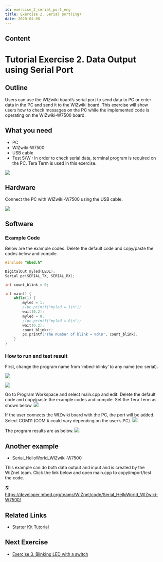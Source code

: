 ```yaml
---
id: exercise_2_serial_port_eng
title: Exercise 2. Serial port(Eng)
date: 2020-04-08
---
```



## Content
# Tutorial Exercise 2. Data Output using Serial Port

## Outline

Users can use the WIZwiki board’s serial port to send data to PC or
enter data in the PC and send it to the WIZwiki board. This exercise
will show users how to check messages on the PC while the implemented
code is operating on the WIZwiki-W7500 board.

## What you need

  - PC
  - WIZwiki-W7500
  - USB cable
  - Test S/W : In order to check serial data, terminal program is
    required on the PC. Tera Term is used in this exercise.

![](/document_framework/img/products/wizwiki_mbed_kit/kit_en/2_teraterm.png)

## Hardware

Connect the PC with WIZwiki-W7500 using the USB cable.

![](/document_framework/img/products/wizwiki_mbed_kit/kit_en/bd_usb_connected.jpg)

## Software

### Example Code

Below are the example codes. Delete the default code and copy/paste the
codes below and compile.

``` c
#include "mbed.h"

DigitalOut myled(LED1);
Serial pc(SERIAL_TX, SERIAL_RX);

int count_blink = 0;

int main() {
    while(1) {
        myled = 1;
        //pc.printf("myled = 1\n");
        wait(0.2);
        myled = 0;
        //pc.printf("myled = 0\n");
        wait(0.2);
        count_blink++;
        pc.printf("The number of blink = %d\n", count_blink);
    }
}
```
### How to run and test result

First, change the program name from ‘mbed-blinky’ to any name (ex:
serial).

![](/document_framework/img/products/wizwiki_mbed_kit/kit_en/2a.png)

![](/document_framework/img/products/wizwiki_mbed_kit/kit_en/2b.png)

Go to Program Workspace and select main.cpp and edit. Delete the default
code and copy/paste the example codes and compile. Set the Tera Term as
shown below. ![](/document_framework/img/products/wizwiki_mbed_kit/kit_en/2c.png)

If the user connects the WIZwiki board with the PC, the port will be
added. Select COM11 (COM \# could vary depending on the user’s PC).
![](/document_framework/img/products/wizwiki_mbed_kit/kit_en/2d.png)

The program results are as below.
![](/document_framework/img/products/wizwiki_mbed_kit/kit_en/2e.png)

## Another example

  - Serial\_HelloWorld\_WIZwiki-W7500

This example can do both data output and input and is created by the
WIZnet team. Click the link below and open main.cpp to copy/import/test
the code.

🌎<https://developer.mbed.org/teams/WIZnet/code/Serial_HelloWorld_WIZwiki-W7500/>

## Related Links

   * [Starter Kit Tutorial](Tutorial(Eng).md)

## Next Exercise

   * [Exercise 3. Blinking LED with a switch](Exercise_3._Switch(Eng).md)
